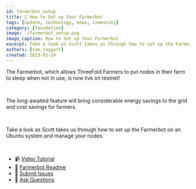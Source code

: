 ```yaml
---
id: farmerbot_setup
title: 🤖 How to Set up Your Farmerbot
tags: [update, technology, news, community]
category: [foundation]
image: ./farmerbot_setup.png
image_caption: How to Set up Your Farmerbot
excerpt: Take a look as Scott takes us through how to set up the Farmerbot on an Ubuntu system and manage your nodes.
authors: [sam_taggart]
created: 2023-03-24
---
```


The Farmerbot, which allows ThreeFold Farmers to put nodes in their farm to sleep when not in use, is now live on testnet!

<br/>

The long-awaited feature will bring considerable energy savings to the grid and cost savings for farmers.

<br/>

Take a look as Scott takes us through how to set up the Farmerbot on an Ubuntu system and manage your nodes.

<br/>

- 📹 [Video Tutorial](https://youtu.be/8KKqqHmJE1Q)
- 📄 [Farmerbot Readme](https://github.com/threefoldtech/farmerbot#readme)
- 🚨 [Submit Issues](https://github.com/threefoldtech/farmerbot/issues)
- 💬 [Ask Questions](https://t.me/threefoldtesting)